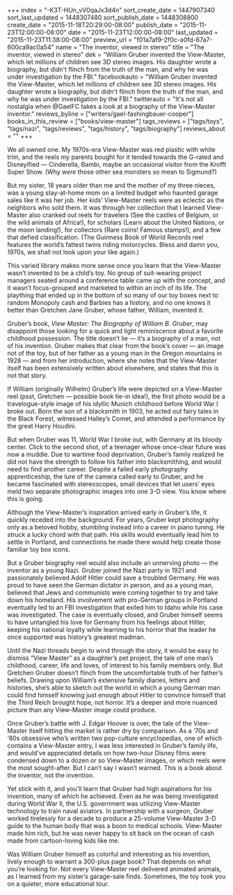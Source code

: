 +++
index = "-K3T-HUn_vV0qaJx3d4n"
sort_create_date = 1447907340
sort_last_updated = 1448307480
sort_publish_date = 1448308800
create_date = "2015-11-18T20:29:00-08:00"
publish_date = "2015-11-23T12:00:00-08:00"
date = "2015-11-23T12:00:00-08:00"
last_updated = "2015-11-23T11:38:00-08:00"
preview_url = "f01a7af9-2f0c-a0fd-67a7-600ca9ac0a54"
name = "The inventor, viewed in stereo"
title = "The inventor, viewed in stereo"
dek = "William Gruber invented the View-Master, which let millions of children see 3D stereo images. His daughter wrote a biography, but didn't flinch from the truth of the man, and why he was under investigation by the FBI."
facebookauto = "William Gruber invented the View-Master, which let millions of children see 3D stereo images. His daughter wrote a biography, but didn't flinch from the truth of the man, and why he was under investigation by the FBI."
twitterauto = "It's not all nostalgia when @GaelFC takes a look at a biography of the View-Master inventor."
reviews_byline = ["writers/gael-fashingbauer-cooper"]
books_in_this_review = ["books/view-master"]
tags_reviews = ["tags/toys", "tags/nazi", "tags/reviews", "tags/history", "tags/biography"]
reviews_about = ""
+++

We all owned one. My 1970s-era View-Master was red plastic with white trim, and the reels my parents bought for it tended towards the G-rated and Disneyified   &mdash;  Cinderella, Bambi, maybe an occasional visitor from the Krofft Super Show. (Why _were_ those other sea monsters so mean to Sigmund?) 

But my sister, 18 years older than me and the mother of my three nieces, was a young stay-at-home mom on a limited budget who haunted garage sales like it was her job. Her kids’ View-Master reels were as eclectic as the neighbors who sold them. It was through her collection that I learned View-Master also cranked out reels for travelers (See the castles of Belgium, or the wild animals of Africa!), for scholars (Learn about the United Nations, or the moon landing!), for collectors (Rare coins! Famous stamps!), and a few that defied classification. (The Guinness Book of World Records reel features the world’s fattest twins riding motorcycles. Bless and damn you, 1970s, we shall not look upon your like again.)

This varied library makes more sense once you learn that the View-Master wasn’t invented to be a child’s toy. No group of suit-wearing project managers seated around a conference table came up with the concept, and it wasn’t focus-grouped and marketed to within an inch of its life. The plaything that ended up in the bottom of so many of our toy boxes next to random Monopoly cash and Barbies has a history, and no one knows it better than Gretchen Jane Gruber, whose father, William, invented it.

Gruber’s book, _View Master: The Biography of William B. Gruber_, may disappoint those looking for a quick and light reminiscence about a favorite childhood possession. The title doesn’t lie &mdash; it’s a biography of a man, not of his invention. Gruber makes that clear from the book’s cover &mdash; an image not of the toy, but of her father as a young man in the Oregon mountains in 1928 &mdash; and from her introduction, where she notes that the View-Master itself has been extensively written about elsewhere, and states that this is not that story.

<div class="break"></div>

If William (originally Wilhelm) Gruber’s life were depicted on a View-Master reel (psst, Gretchen  &mdash; possible book tie-in idea!), the first photo would be a travelogue-style image of his idyllic Munich childhood before World War I broke out. Born the son of a blacksmith in 1903, he acted out fairy tales in the Black Forest, witnessed Halley’s Comet, and attended a performance by the great Harry Houdini.

But when Gruber was 11, World War I broke out, with Germany at its bloody center. Click to the second shot, of a teenager whose once-clear future was now a muddle. Due to wartime food deprivation, Gruber’s family realized he did not have the strength to follow his father into blacksmithing, and would need to find another career. Despite a failed early photography apprenticeship, the lure of the camera called early to Gruber, and he became fascinated with stereoscopes, small devices that let users’ eyes meld two separate photographic images into one 3-D view. You know where this is going.

Although the View-Master’s inspiration arrived early in Gruber’s life, it quickly receded into the background. For years, Gruber kept photography only as a beloved hobby, stumbling instead into a career in piano tuning. He struck a lucky chord with that path. His skills would eventually lead him to settle in Portland, and connections he made there would help create those familiar toy box icons.

But a Gruber biography reel would also include an unnerving photo &mdash; the inventor as a young Nazi. Gruber joined the Nazi party in 1921 and passionately believed Adolf Hitler could save a troubled Germany. He was proud to have seen the German dictator in person, and as a young man, believed that Jews and communists were coming together to try and take down his homeland. His involvement with pro-German groups in Portland eventually led to an FBI investigation that exiled him to Idaho while his case was investigated. The case is eventually closed, and Gruber himself seems to have untangled his love for Germany from his feelings about Hitler, keeping his national loyalty while learning to his horror that the leader he once supported was history’s greatest madman.

Until the Nazi threads begin to wind through the story, it would be easy to dismiss “View Master” as a daughter’s pet project, the tale of one man’s childhood, career, life and loves, of interest to his family members only. But Gretchen Gruber doesn’t flinch from the uncomfortable truth of her father’s beliefs. Drawing upon William’s extensive family diaries, letters and histories, she’s able to sketch out the world in which a young German man could find himself knowing just enough about Hitler to convince himself that the Third Reich brought hope, not horror. It’s a deeper and more nuanced picture than any View-Master image could produce.

Once Gruber’s battle with J. Edgar Hoover is over, the tale of the View-Master itself hitting the market is rather dry by comparison. As a ‘70s and ‘80s obsessive who’s written two pop-culture encyclopedias, one of which contains a View-Master entry, I was less interested in Gruber’s family life, and would’ve appreciated details on how two-hour Disney films were condensed down to a dozen or so View-Master images, or which reels were the most sought-after. But I can’t say I wasn’t warned. This is a book about the inventor, not the invention. 

Yet stick with it, and you’ll learn that Gruber had high aspirations for his invention, many of which he achieved. Even as he was being investigated during World War II, the U.S. government was utilizing View-Master technology to train naval aviators. In partnership with a surgeon, Gruber worked tirelessly for a decade to produce a 25-volume View-Master 3-D guide to the human body that was a boon to medical schools. View-Master made him rich, but he was never happy to sit back on the ocean of cash made from cartoon-loving kids like me.

Was William Gruber himself as colorful and interesting as his invention, lively enough to warrant a 300-plus page book? That depends on what you’re looking for. Not every View-Master reel delivered animated animals, as I learned from my sister’s garage-sale finds. Sometimes, the toy took you on a quieter, more educational tour.